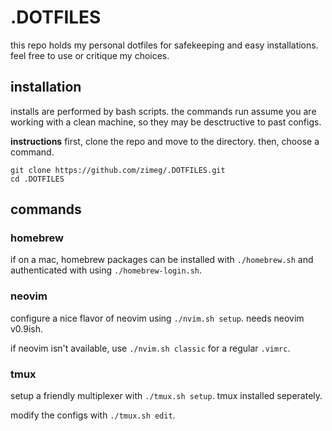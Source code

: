 # .DOTFILES

this repo holds my personal dotfiles for safekeeping and easy installations.
feel free to use or critique my choices.

## installation

installs are performed by bash scripts. the commands run assume you are working
with a clean machine, so they may be desctructive to past configs.

**instructions**
first, clone the repo and move to the directory. then, choose a command.

    git clone https://github.com/zimeg/.DOTFILES.git
    cd .DOTFILES

## commands

### homebrew

if on a mac, homebrew packages can be installed with `./homebrew.sh` and
authenticated with using `./homebrew-login.sh`.

### neovim

configure a nice flavor of neovim using `./nvim.sh setup`. needs neovim v0.9ish.

if neovim isn't available, use `./nvim.sh classic` for a regular `.vimrc`.

### tmux

setup a friendly multiplexer with `./tmux.sh setup`. tmux installed seperately.

modify the configs with `./tmux.sh edit`.
